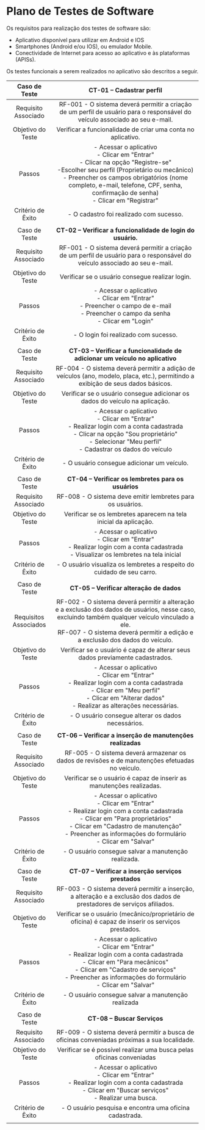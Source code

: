 # Plano de Testes de Software

Os requisitos para realização dos testes de software são: 

- Aplicativo disponível para utilizar em Android e IOS
- Smartphones (Android e/ou IOS), ou emulador Mobile.
- Conectividade de Internet para acesso ao aplicativo e às plataformas (APISs).

Os testes funcionais a serem realizados no aplicativo são descritos a seguir.
 
| Caso de Teste 	| CT-01 – Cadastrar perfil 	|
|:---:	|:---:	|
|	Requisito Associado 	| RF-001 - O sistema deverá permitir a criação de um perfil de usuário para o responsável do veículo associado ao seu e-mail. |
| Objetivo do Teste 	| Verificar a funcionalidade de criar uma conta no aplicativo. |
| Passos 	| - Acessar o aplicativo <br> - Clicar em "Entrar" <br>  - Clicar na opção "Registre-se" <br> -Escolher seu perfil (Proprietário ou mecânico) <br>- Preencher os campos obrigatórios (nome completo, e-mail, telefone, CPF, senha, confirmação de senha) <br> - Clicar em "Registrar" |
|Critério de Êxito | - O cadastro foi realizado com sucesso. |
|  	|  	|
| Caso de Teste 	| **CT-02 – Verificar a funcionalidade de login do usuário.**|
|Requisito Associado | RF-001	- O sistema deverá permitir a criação de um perfil de usuário para o responsável do veículo associado ao seu e-mail. |
| Objetivo do Teste 	| Verificar se o usuário consegue realizar login. |
| Passos 	| - Acessar o aplicativo <br> - Clicar em "Entrar" <br> - Preencher o campo de e-mail <br> - Preencher o campo da senha <br> - Clicar em "Login" |
|Critério de Êxito | - O login foi realizado com sucesso. |
|  	|  	|
| Caso de Teste |**CT-03 – Verificar a funcionalidade de adicionar um veículo no aplicativo** |
|Requisito Associado | RF-004 - O sistema deverá permitir a adição de veículos (ano, modelo, placa, etc.), permitindo a exibição de seus dados básicos.	|
|Objetivo do Teste | Verificar se o usuário consegue adicionar os dados do veículo na aplicação. |
|Passos | - Acessar o aplicativo <br> - Clicar em "Entrar" <br> - Realizar login com a conta cadastrada <br> - Clicar na opção "Sou proprietário" <br> - Selecionar "Meu perfil" <br> - Cadastrar os dados do veículo |
|Critério de Êxito | - O usuário consegue adicionar um veículo.  |
|  	|  	|
| Caso de Teste | **CT-04 –  Verificar os lembretes para os usuários** |
|Requisito Associado | RF-008 - O sistema deve emitir lembretes para os usuários.		|
|Objetivo do Teste | Verificar se os lembretes aparecem na tela inicial da aplicação. |
|Passos | - Acessar o aplicativo <br> - Clicar em "Entrar" <br> - Realizar login com a conta cadastrada <br> - Visualizar os lembretes na tela inicial |
|Critério de Êxito | - O usuário visualiza os lembretes a respeito do cuidado de seu carro. |
|  	|  	|
| Caso de Teste | **CT-05 –  Verificar alteração de dados** |
|Requisitos Associados | RF-002 - O sistema deverá permitir a alteração e a exclusão dos dados de usuários, nesse caso, excluindo também qualquer veículo vinculado a ele. <br> RF-007 - O sistema deverá permitir a edição e a exclusão dos dados do veículo.	| 
|Objetivo do Teste | Verificar se o usuário é capaz de alterar seus dados previamente cadastrados. |
|Passos | - Acessar o aplicativo <br> - Clicar em "Entrar" <br> - Realizar login com a conta cadastrada <br> - Clicar em "Meu perfil" <br> - Clicar em "Alterar dados" <br> - Realizar as alterações necessárias.  |
|Critério de Êxito | - O usuário consegue alterar os dados necessários. |
|  	|  	|
| Caso de Teste | **CT-06 –  Verificar a inserção de manutenções realizadas** |
|Requisito Associado | RF-005 - O sistema deverá armazenar os dados de revisões e de manutenções efetuadas no veículo.	| 
|Objetivo do Teste | Verificar se o usuário é capaz de inserir as manutenções realizadas. |
|Passos | - Acessar o aplicativo <br> - Clicar em "Entrar" <br> - Realizar login com a conta cadastrada <br> - Clicar em "Para proprietários" <br> - Clicar em "Cadastro de manutenção" <br> - Preencher as informações do formulário <br> - Clicar em "Salvar" |
|Critério de Êxito | - O usuário consegue salvar a manutenção realizada. |
|  	|  	|
| Caso de Teste | **CT-07 –  Verificar a inserção serviços prestados** |
|Requisito Associado | RF-003 - O sistema deverá permitir a inserção, a alteração e a exclusão dos dados de prestadores de serviços afiliados.		| 
|Objetivo do Teste | Verificar se o usuário (mecânico/proprietário de oficina) é capaz de inserir os serviços prestados. |
|Passos | - Acessar o aplicativo <br> - Clicar em "Entrar" <br> - Realizar login com a conta cadastrada <br> - Clicar em "Para mecânicos" <br> - Clicar em "Cadastro de serviços" <br> - Preencher as informações do formulário <br> - Clicar em "Salvar" |
|Critério de Êxito | - O usuário consegue salvar a manutenção realizada |
|  	|  	|
| Caso de Teste | **CT-08 –  Buscar Serviços** |
|Requisito Associado | RF-009	- O sistema deverá permitir a busca de oficinas conveniadas próximas a sua localidade.		| 
|Objetivo do Teste | Verificar se é possível realizar uma busca pelas oficinas conveniadas |
|Passos | - Acessar o aplicativo <br> - Clicar em "Entrar" <br> - Realizar login com a conta cadastrada <br> - Clicar em "Buscar serviços" <br> - Realizar uma busca. <br> |
|Critério de Êxito | - O usuário pesquisa e encontra uma oficina cadastrada. |
|  	|  	|

